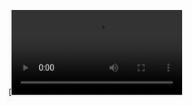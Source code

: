 
[![Watch the video](https://github.com/Sirikat9012/Sirikat9012-web/blob/master/472unity/Downtown_Vancouver_Flyover.mov)
